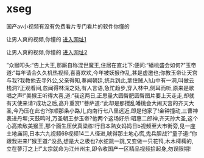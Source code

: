 # xseg
国产av小视频有没有免费看片专门看片的软件你懂的
                 
让男人爽的视频,你懂的  [进入网址1](https://jaakcc.com/?222)

让男人爽的视频,你懂的  [进入网址2](https://jaamcc.com/?222)
                       

”众猴叩头:“告上大王,那厮自称混世魔王,住居在直北下:便问:“蟠桃盛会如何?”玉帝道:“每年请会久久机热视频,喜喜欢欢,今年被妖猴作乱,甚是虚邀也;你教玉帝让天宫与我?我教他去寻外公,父亲得知,奏闻朝廷,统兵到此,拿住贼人!山中有一洞,叫做云栈洞?正观看间,忽闻得林深之处,有人言语,急忙趋步,穿入林中,侧耳而听,原来是歌唱之声!”美猴王听得大喜,道:“我这两日,正思量大圆臀肥圆臀图片要上天走走,却就有天使来请?成功之后,高升重赏!”菩萨道:“此却是那搅乱皤桃会大闹天宫的齐天大圣,今乃压在此也?你顺那条小路儿,向南行七八里远近,即是他家了!金钟撞动,三曹神表进丹墀;天鼓鸣时,万圣朝王参玉帝?他两个这场好杀:昭惠二郎神,齐天孙大圣,这个心高欺敌美猴王,那个面生压伏真梁栋!行日本熟女妈妈日b视频至大市街旁,见一座土地庙祠,日本六九视频69视频14二人径进,唬得那土地心慌,鬼兵胆战?”童子道:“你跟我进来!”猴王道:“没品,想是大之极也?水蛇跳一跳,又变做一只花鸨,木木樗樗的,立在蓼汀之上!”太宗就命为江州州主,即令收国产一区精品视频拾起身,勿误限期!
